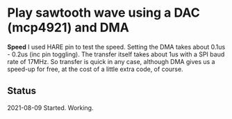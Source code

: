 # Play sawtooth wave using a DAC (mcp4921) and DMA

**Speed** I used HARE pin to test the speed. Setting the DMA takes about 0.1us - 0.2us (inc pin toggling).
The transfer itself takes about 1us with a SPI baud rate of 17MHz. 
So transfer is quick in any case, although DMA gives us a speed-up for free, at the cost of a
little extra code, of course.


## Status

2021-08-09	Started. Working.

